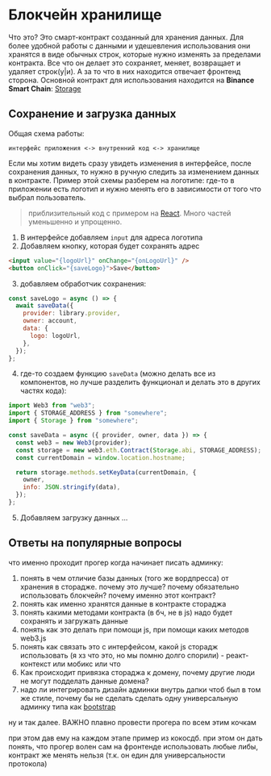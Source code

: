 # Блокчейн хранилище

Что это? Это смарт-контракт созданный для хранения данных. Для более удобной работы с данными и удешевления использования они хранятся в виде обычных строк, которые нужно изменять за пределами контракта. Все что он делает это сохраняет, меняет, возвращает и удаляет строк(у|и). А за то что в них находится отвечает фронтенд сторона.
Основной контракт для использования находится на **Binance Smart Chain**: [Storage](https://bscscan.com/address/0xa7472f384339d37efe505a1a71619212495a973a#code=)

## Сохранение и загрузка данных

Общая схема работы:

```
интерфейс приложения <-> внутренний код <-> хранилище
```

Если мы хотим видеть сразу увидеть изменения в интерфейсе, после сохранения данных, то нужно в ручную следить за изменением данных в контракте. Пример этой схемы разберем на логотипе: где-то в приложении есть логотип и нужно менять его в зависимости от того что выбрал пользователь.

> приблизительный код с примером на [React](https://reactjs.org/). Много частей уменьшенно и упрощенно.

1. В интерфейсе добавляем `input` для адреса логотипа
2. Добавляем кнопку, которая будет сохранять адрес

```html
<input value="{logoUrl}" onChange="{onLogoUrl}" />
<button onClick="{saveLogo}">Save</button>
```

3. добавляем обработчик сохранения:

```js
const saveLogo = async () => {
  await saveData({
    provider: library.provider,
    owner: account,
    data: {
      logo: logoUrl,
    },
  });
};
```

4. где-то создаем функцию `saveData` (можно делать все из компонентов, но лучше разделить функционал и делать это в других частях кода):

```js
import Web3 from "web3";
import { STORAGE_ADDRESS } from "somewhere";
import { Storage } from "somewhere";

const saveData = async ({ provider, owner, data }) => {
  const web3 = new Web3(provider);
  const storage = new web3.eth.Contract(Storage.abi, STORAGE_ADDRESS);
  const currentDomain = window.location.hostname;

  return storage.methods.setKeyData(currentDomain, {
    owner,
    info: JSON.stringify(data),
  });
};
```

5. Добавляем загрузку данных ...

## Ответы на популярные вопросы

что именно проходит прогер когда начинает писать админку:

1. понять в чем отличие базы данных (того же вордпресса) от хранения в сторадже. почему это лучше? почему обязательно использовать блокчейн? почему именно этот контракт?
2. понять как именно хранятся данные в контракте стораджа
3. понять какими методами контракта (в бч, не в js) надо будет сохранять и загружать данные
4. понять как это делать при помощи js, при помощи каких методов web3.js
5. понять как связать это c интерфейсом, какой js сторадж использовать (я хз что это, но мы помню долго спорили) - реакт-контекст или мобикс или что
6. Как происходит привязка стораджа к домену, почему другие люди не могут подделать данные домена?
7. надо ли интегрировать дизайн админки внутрь дапки чтоб был в том же стиле, почему бы не сделать сделать одну универсальную админку типа как [bootstrap](https://themes.getbootstrap.com/product/hyper-responsive-admin-dashboard-template/)

ну и так далее. ВАЖНО плавно провести прогера по всем этим кочкам

при этом дав ему на каждом этапе пример из кокосдб. при этом он дать понять, что прогер волен сам на фронтенде использовать любые либы, контракт же менять нельзя (т.к. он един для универсальности протокола)

